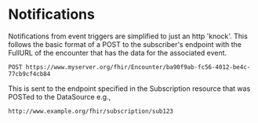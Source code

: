 # Notifications
Notifications from event triggers are simplified to just an http 'knock'.  This follows the basic format of a POST to the subscriber's endpoint with the FullURL of the encounter that has the data for the associated event.  

``` POST https://www.myserver.org/fhir/Encounter/ba90f9ab-fc56-4012-be4c-77cb9cf4cb84 ```

This is sent to the endpoint specified in the Subscription resource that was POSTed to the DataSource e.g.,

```http://www.example.org/fhir/subscription/sub123```
